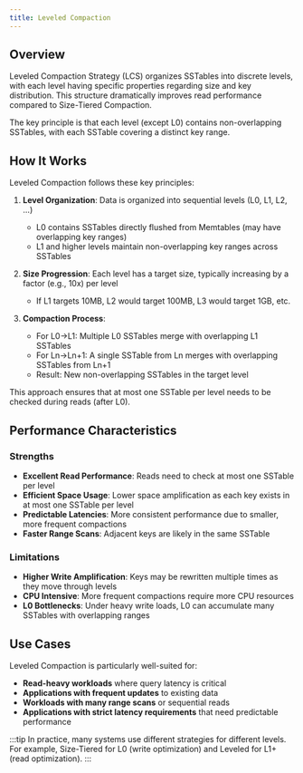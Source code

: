 ```yaml
---
title: Leveled Compaction
---
```


## Overview

Leveled Compaction Strategy (LCS) organizes SSTables into discrete levels, with each level having specific properties regarding size and key distribution. This structure dramatically improves read performance compared to Size-Tiered Compaction.

The key principle is that each level (except L0) contains non-overlapping SSTables, with each SSTable covering a distinct key range.


## How It Works

Leveled Compaction follows these key principles:

1. **Level Organization**: Data is organized into sequential levels (L0, L1, L2, ...)
   - L0 contains SSTables directly flushed from Memtables (may have overlapping key ranges)
   - L1 and higher levels maintain non-overlapping key ranges across SSTables

2. **Size Progression**: Each level has a target size, typically increasing by a factor (e.g., 10x) per level
   - If L1 targets 10MB, L2 would target 100MB, L3 would target 1GB, etc.

3. **Compaction Process**:
   - For L0→L1: Multiple L0 SSTables merge with overlapping L1 SSTables
   - For Ln→Ln+1: A single SSTable from Ln merges with overlapping SSTables from Ln+1
   - Result: New non-overlapping SSTables in the target level

This approach ensures that at most one SSTable per level needs to be checked during reads (after L0).

## Performance Characteristics

### Strengths

- **Excellent Read Performance**: Reads need to check at most one SSTable per level
- **Efficient Space Usage**: Lower space amplification as each key exists in at most one SSTable per level
- **Predictable Latencies**: More consistent performance due to smaller, more frequent compactions
- **Faster Range Scans**: Adjacent keys are likely in the same SSTable

### Limitations

- **Higher Write Amplification**: Keys may be rewritten multiple times as they move through levels
- **CPU Intensive**: More frequent compactions require more CPU resources
- **L0 Bottlenecks**: Under heavy write loads, L0 can accumulate many SSTables with overlapping ranges

## Use Cases

Leveled Compaction is particularly well-suited for:

- **Read-heavy workloads** where query latency is critical
- **Applications with frequent updates** to existing data
- **Workloads with many range scans** or sequential reads
- **Applications with strict latency requirements** that need predictable performance

:::tip
In practice, many systems use different strategies for different levels. For example, Size-Tiered for L0 (write optimization) and Leveled for L1+ (read optimization).
:::